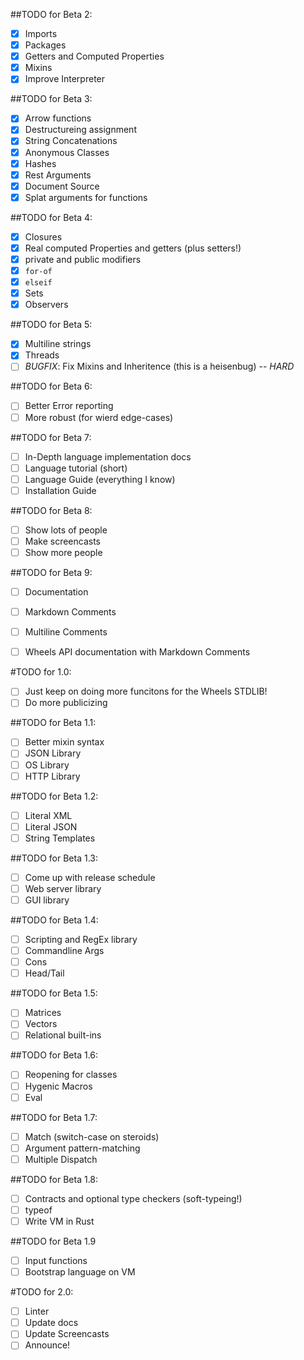 ##TODO for Beta 2:
 - [X]  Imports
 - [X]  Packages
 - [X]  Getters and Computed Properties
 - [X]  Mixins
 - [X]  Improve Interpreter

##TODO for Beta 3:
 - [X]  Arrow functions
 - [X]  Destructureing assignment
 - [X]  String Concatenations
 - [X]  Anonymous Classes
 - [X]  Hashes
 - [X]  Rest Arguments
 - [X]  Document Source
 - [X]  Splat arguments for functions

##TODO for Beta 4:
 - [X]  Closures
 - [X]  Real computed Properties and getters (plus setters!)
 - [X]  private and public modifiers
 - [X]  `for-of`
 - [X]  `elseif`
 - [X]  Sets
 - [X]  Observers

##TODO for Beta 5:
 - [X]  Multiline strings
 - [X]  Threads
 - [ ]  *BUGFIX*: Fix Mixins and Inheritence (this is a heisenbug) -- *HARD*

##TODO for Beta 6:
 - [ ]  Better Error reporting
 - [ ]  More robust (for wierd edge-cases)

##TODO for Beta 7:
 - [ ]  In-Depth language implementation docs
 - [ ]  Language tutorial (short)
 - [ ]  Language Guide (everything I know)
 - [ ]  Installation Guide

##TODO for Beta 8:
 - [ ]  Show lots of people
 - [ ]  Make screencasts
 - [ ]  Show more people

##TODO for Beta 9:
 - [ ]  Documentation
 - [ ]  Markdown Comments
 - [ ]  Multiline Comments
 - [ ]  Wheels API documentation with Markdown Comments


#TODO for 1.0:
 - [ ]  Just keep on doing more funcitons for the Wheels STDLIB!
 - [ ]  Do more publicizing

##TODO for Beta 1.1:
 - [ ] Better mixin syntax
 - [ ] JSON Library
 - [ ] OS Library
 - [ ] HTTP Library

##TODO for Beta 1.2:
 - [ ] Literal XML
 - [ ] Literal JSON
 - [ ] String Templates

##TODO for Beta 1.3:
 - [ ] Come up with release schedule
 - [ ] Web server library
 - [ ] GUI library

##TODO for Beta 1.4:
 - [ ] Scripting and RegEx library
 - [ ] Commandline Args
 - [ ] Cons
 - [ ] Head/Tail

##TODO for Beta 1.5:
 - [ ] Matrices
 - [ ] Vectors
 - [ ] Relational built-ins

##TODO for Beta 1.6:
 - [ ] Reopening for classes
 - [ ] Hygenic Macros
 - [ ] Eval

##TODO for Beta 1.7:
 - [ ] Match (switch-case on steroids)
 - [ ] Argument pattern-matching
 - [ ] Multiple Dispatch

##TODO for Beta 1.8:
 - [ ] Contracts and optional type checkers (soft-typeing!)
 - [ ] typeof
 - [ ] Write VM in Rust

##TODO for Beta 1.9
 - [ ] Input functions
 - [ ] Bootstrap language on VM

#TODO for 2.0:
 - [ ] Linter
 - [ ] Update docs
 - [ ] Update Screencasts
 - [ ] Announce!

